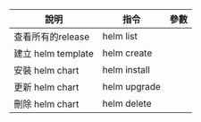| 說明 | 指令 | 參數|
| --- | --- | --- |
| 查看所有的release | helm list | |
| 建立 helm template | helm create <chart name> | |
| 安裝 helm chart | helm install <chart name> | |
| 更新 helm chart | helm upgrade <chart name> | |
| 刪除 helm chart | helm delete <chart name> | |
